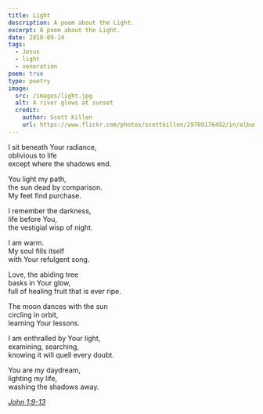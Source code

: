 ```yaml
---
title: Light
description: A poem about the Light.
excerpt: A poem about the Light.
date: 2018-09-14
tags:
  - Jesus
  - light
  - veneration
poem: true
type: poetry
image:
  src: /images/light.jpg
  alt: A river glows at sunset
  credit:
    author: Scott Killen
    url: https://www.flickr.com/photos/scottkillen/29709176492/in/album-72157605552854723
---
```


I sit beneath Your radiance,  
oblivious to life  
except where the shadows end.

You light my path,  
the sun dead by comparison.  
My feet find purchase.

I remember the darkness,  
life before You,  
the vestigial wisp of night.

I am warm.  
My soul fills itself  
with Your refulgent song.

Love, the abiding tree  
basks in Your glow,  
full of healing fruit that is ever ripe.

The moon dances with the sun  
circling in orbit,  
learning Your lessons.

I am enthralled by Your light,  
examining, searching,  
knowing it will quell every doubt.

You are my daydream,  
lighting my life,  
washing the shadows away.

*[John 1:9-13](https://www.esv.org/verses/John%201%3A9-13/)*

